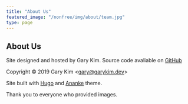 ```yaml
---
title: "About Us"
featured_image: "/nonfree/img/about/team.jpg"
type: page
---
```


## About Us

Site designed and hosted by Gary Kim. Source code avaliable on [GitHub](https://github.com/sas-mate-robotics/sasrobotics-website)

Copyright &copy; 2019 Gary Kim <<gary@garykim.dev>>

Site built with [Hugo](https://gohugo.io) and [Ananke](https://themes.gohugo.io/gohugo-theme-ananke/) theme.

Thank you to everyone who provided images.